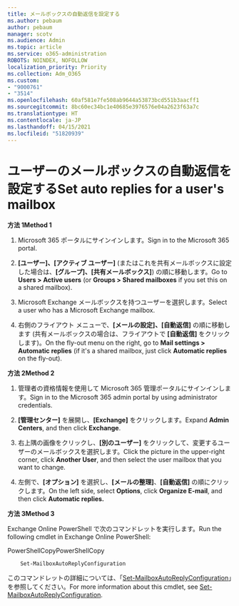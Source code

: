 ```yaml
---
title: メールボックスの自動返信を設定する
ms.author: pebaum
author: pebaum
manager: scotv
ms.audience: Admin
ms.topic: article
ms.service: o365-administration
ROBOTS: NOINDEX, NOFOLLOW
localization_priority: Priority
ms.collection: Adm_O365
ms.custom:
- "9000761"
- "3514"
ms.openlocfilehash: 60af581e7fe508ab9644a53873bcd551b3aacff1
ms.sourcegitcommit: 8bc60ec34bc1e40685e3976576e04a2623f63a7c
ms.translationtype: HT
ms.contentlocale: ja-JP
ms.lasthandoff: 04/15/2021
ms.locfileid: "51820939"
---
```

# <a name="set-auto-replies-for-a-users-mailbox"></a><span data-ttu-id="83201-102">ユーザーのメールボックスの自動返信を設定する</span><span class="sxs-lookup"><span data-stu-id="83201-102">Set auto replies for a user's mailbox</span></span>

<span data-ttu-id="83201-103">**方法 1**</span><span class="sxs-lookup"><span data-stu-id="83201-103">**Method 1**</span></span>

1. <span data-ttu-id="83201-104">Microsoft 365 ポータルにサインインします。</span><span class="sxs-lookup"><span data-stu-id="83201-104">Sign in to the Microsoft 365 portal.</span></span>

2. <span data-ttu-id="83201-105">**[ユーザー]、[アクティブ ユーザー]** (またはこれを共有メールボックスに設定した場合は、**[グループ]、[共有メールボックス]**) の順に移動します。</span><span class="sxs-lookup"><span data-stu-id="83201-105">Go to **Users > Active users** (or **Groups > Shared mailboxes** if you set this on a shared mailbox).</span></span>

3. <span data-ttu-id="83201-106">Microsoft Exchange メールボックスを持つユーザーを選択します。</span><span class="sxs-lookup"><span data-stu-id="83201-106">Select a user who has a Microsoft Exchange mailbox.</span></span>

4. <span data-ttu-id="83201-107">右側のフライアウト メニューで、**[メールの設定]、[自動返信]** の順に移動します (共有メールボックスの場合は、フライアウトで **[自動返信]** をクリックします)。</span><span class="sxs-lookup"><span data-stu-id="83201-107">On the fly-out menu on the right, go to **Mail settings > Automatic replies** (if it's a shared mailbox, just click **Automatic replies** on the fly-out).</span></span>

<span data-ttu-id="83201-108">**方法 2**</span><span class="sxs-lookup"><span data-stu-id="83201-108">**Method 2**</span></span>

1. <span data-ttu-id="83201-109">管理者の資格情報を使用して Microsoft 365 管理ポータルにサインインします。</span><span class="sxs-lookup"><span data-stu-id="83201-109">Sign in to the Microsoft 365 admin portal by using administrator credentials.</span></span>

2. <span data-ttu-id="83201-110">**[管理センター]** を展開し、**[Exchange]** をクリックします。</span><span class="sxs-lookup"><span data-stu-id="83201-110">Expand **Admin Centers**, and then click **Exchange**.</span></span>

3. <span data-ttu-id="83201-111">右上隅の画像をクリックし、**[別のユーザー]** をクリックして、変更するユーザーのメールボックスを選択します。</span><span class="sxs-lookup"><span data-stu-id="83201-111">Click the picture in the upper-right corner, click **Another User**, and then select the user mailbox that you want to change.</span></span>

4. <span data-ttu-id="83201-112">左側で、**[オプション]** を選択し、**[メールの整理]**、**[自動返信]** の順にクリックします。</span><span class="sxs-lookup"><span data-stu-id="83201-112">On the left side, select **Options**, click **Organize E-mail**, and then click **Automatic replies.**</span></span>

<span data-ttu-id="83201-113">**方法 3**</span><span class="sxs-lookup"><span data-stu-id="83201-113">**Method 3**</span></span>

<span data-ttu-id="83201-114">Exchange Online PowerShell で次のコマンドレットを実行します。</span><span class="sxs-lookup"><span data-stu-id="83201-114">Run the following cmdlet in Exchange Online PowerShell:</span></span>

<span data-ttu-id="83201-115">PowerShellCopy</span><span class="sxs-lookup"><span data-stu-id="83201-115">PowerShellCopy</span></span>

```
    Set-MailboxAutoReplyConfiguration
```

<span data-ttu-id="83201-116">このコマンドレットの詳細については、「[Set-MailboxAutoReplyConfiguration](https://docs.microsoft.com/powershell/module/exchange/mailboxes/set-mailboxautoreplyconfiguration)」を参照してください。</span><span class="sxs-lookup"><span data-stu-id="83201-116">For more information about this cmdlet, see [Set-MailboxAutoReplyConfiguration](https://docs.microsoft.com/powershell/module/exchange/mailboxes/set-mailboxautoreplyconfiguration).</span></span>
